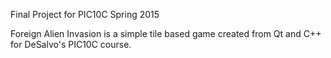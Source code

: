 Final Project for PIC10C Spring 2015

Foreign Alien Invasion is a simple tile based game created from Qt and C++ for DeSalvo's PIC10C course. 
